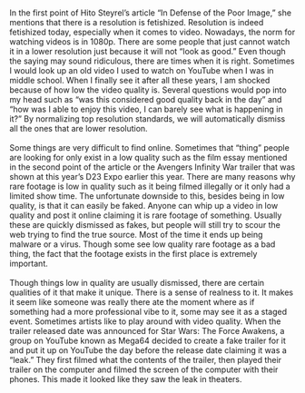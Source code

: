 <br  /> In the first point of Hito Steyrel’s article “In Defense of the Poor Image,” she mentions that there is a resolution is fetishized. Resolution is indeed fetishized today, especially when it comes to video. Nowadays, the norm for watching videos is in 1080p. There are some people that just cannot watch it in a lower resolution just because it will not “look as good.” Even though the saying may sound ridiculous, there are times when it is right. Sometimes I would look up an old video I used to watch on YouTube when I was in middle school. When I finally see it after all these years, I am shocked because of how low the video quality is. Several questions would pop into my head such as “was this considered good quality back in the day” and “how was I able to enjoy this video, I can barely see what is happening in it?” By normalizing top resolution standards, we will automatically dismiss all the ones that are lower resolution.  
<br  />Some things are very difficult to find online. Sometimes that “thing” people are looking for only exist in a low quality such as the film essay mentioned in the second point of the article or the Avengers Infinity War trailer that was shown at this year’s D23 Expo earlier this year. There are many reasons why rare footage is low in quality such as it being filmed illegally or it only had a limited show time.  The unfortunate downside to this, besides being in low quality, is that it can easily be faked. Anyone can whip up a video in low quality and post it online claiming it is rare footage of something. Usually these are quickly dismissed as fakes, but people will still try to scour the web trying to find the true source. Most of the time it ends up being malware or a virus. Though some see low quality rare footage as a bad thing, the fact that the footage exists in the first place is extremely important.  
<br  />Though things low in quality are usually dismissed, there are certain qualities of it that make it unique. There is a sense of realness to it. It makes it seem like someone was really there ate the moment where as if something had a more professional vibe to it, some may see it as a staged event. Sometimes artists like to play around with video quality. When the trailer released date was announced for Star Wars: The Force Awakens, a group on YouTube known as Mega64 decided to create a fake trailer for it and put it up on YouTube the day before the release date claiming it was a “leak.” They first filmed what the contents of the trailer, then played their trailer on the computer and filmed the screen of the computer with their phones. This made it looked like they saw the leak in theaters. 
